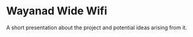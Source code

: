 Wayanad Wide Wifi
=================

A short presentation about the project and potential ideas arising from it.
